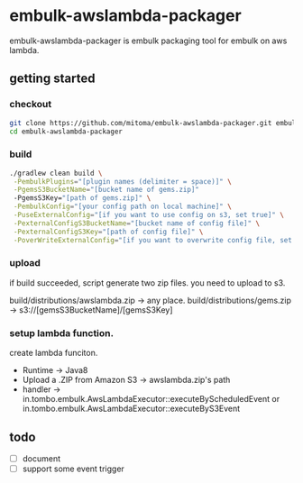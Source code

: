 # embulk-awslambda-packager

embulk-awslambda-packager is embulk packaging tool for embulk on aws lambda.

## getting started

### checkout
```bash
git clone https://github.com/mitoma/embulk-awslambda-packager.git embulk-awslambda-packager
cd embulk-awslambda-packager
```
### build

```bash
./gradlew clean build \
 -PembulkPlugins="[plugin names (delimiter = space)]" \
 -PgemsS3BucketName="[bucket name of gems.zip]"
 -PgemsS3Key="[path of gems.zip]" \
 -PembulkConfig="[your config path on local machine]" \
 -PuseExternalConfig="[if you want to use config on s3, set true]" \
 -PexternalConfigS3BucketName="[bucket name of config file]" \
 -PexternalConfigS3Key="[path of config file]" \
 -PoverWriteExternalConfig="[if you want to overwrite config file, set true. (like -o option)]"
```
 
### upload

if build succeeded, script generate two zip files.
you need to upload to s3.

build/distributions/awslambda.zip -> any place.
build/distributions/gems.zip -> s3://[gemsS3BucketName]/[gemsS3Key]

### setup lambda function.

create lambda funciton.

- Runtime -> Java8
- Upload a .ZIP from Amazon S3 -> awslambda.zip's path
- handler -> in.tombo.embulk.AwsLambdaExecutor::executeByScheduledEvent or in.tombo.embulk.AwsLambdaExecutor::executeByS3Event

## todo

- [ ] document
- [ ] support some event trigger
